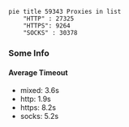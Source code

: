 
```mermaid
pie title 59343 Proxies in list
    "HTTP" : 27325
    "HTTPS": 9264
    "SOCKS" : 30378
```

### Some Info
#### Average Timeout

- mixed: 3.6s
- http: 1.9s
- https: 8.2s
- socks: 5.2s